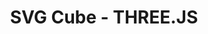 ---
title: SVG Cube - THREE.JS
in_nav: true
heading: Pages
type: pages
order: 1
permalink: "/"
description: "Small experiment rendering a cube in SVG using the SVGRenderer from THREE.JS"
---